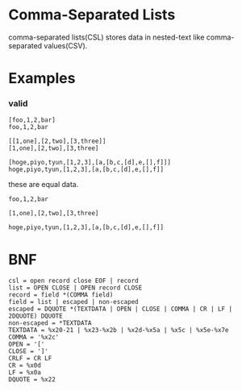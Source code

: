# Comma-Separated Lists

comma-separated lists(CSL) stores data in nested-text like comma-separated values(CSV).

# Examples

### valid

```
[foo,1,2,bar]
foo,1,2,bar
```

```
[[1,one],[2,two],[3,three]]
[1,one],[2,two],[3,three]
```

```
[hoge,piyo,tyun,[1,2,3],[a,[b,c,[d],e,[],f]]]
hoge,piyo,tyun,[1,2,3],[a,[b,c,[d],e,[],f]]
```

these are equal data.

```
foo,1,2,bar
```

```
[1,one],[2,two],[3,three]
```

```
hoge,piyo,tyun,[1,2,3],[a,[b,c,[d],e,[],f]]
```

# BNF
```
csl = open record close EOF | record
list = OPEN CLOSE | OPEN record CLOSE
record = field *(COMMA field)
field = list | escaped | non-escaped
escaped = DQUOTE *(TEXTDATA | OPEN | CLOSE | COMMA | CR | LF | 2DQUOTE) DQUOTE
non-escaped = *TEXTDATA
TEXTDATA = %x20-21 | %x23-%x2b | %x2d-%x5a | %x5c | %x5e-%x7e
COMMA = '%x2c'
OPEN = '['
CLOSE = ']'
CRLF = CR LF
CR = %x0d
LF = %x0a
DQUOTE = %x22
```
